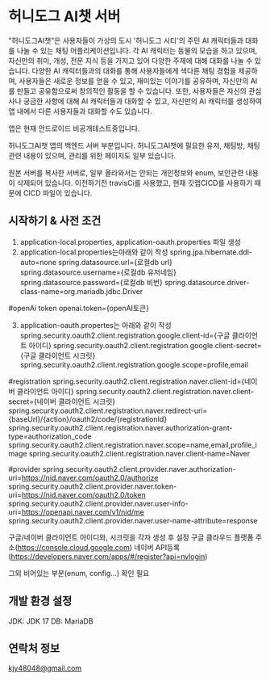 # 허니도그 AI챗 서버

"허니도그AI챗"은 사용자들이 가상의 도시 '허니도그 시티'의 주민 AI 캐릭터들과 대화를 나눌 수 있는 채팅 어플리케이션입니다. 
각 AI 캐릭터는 동물의 모습을 하고 있으며, 자신만의 취미, 개성, 전문 지식 등을 가지고 있어 다양한 주제에 대해 대화를 나눌 수 있습니다.
다양한 AI 캐릭터들과의 대화를 통해 사용자들에게 색다른 채팅 경험을 제공하며, 사용자들은 새로운 정보를 얻을 수 있고, 재미있는 이야기를 공유하며, 자신만의 AI를 만들고 공유함으로써 창의적인 활동을 할 수 있습니다. 
또한, 사용자들은 자신의 관심사나 궁금한 사항에 대해 AI 캐릭터들과 대화할 수 있고, 자신만의 AI 캐릭터를 생성하여 앱 내에서 다른 사용자들과 대화할 수도 있습니다. 

앱은 현재 안드로이드 비공개테스트중입니다.

허니도그AI챗 앱의 백엔드 서버 부분입니다.
허니도그AI챗에 필요한 유저, 채팅방, 채팅 관련 내용이 있으며, 관리를 위한 페이지도 일부 있습니다.

원본 서버를 복사한 서버로, 일부 올라와서는 안되는 개인정보와 enum, 보안관련 내용이 삭제되어 있습니다.
이전하기전 travisCi를 사용했고, 현재 깃랩CICD를 사용하기 때문에 CICD 파일이 있습니다.

## 시작하기 & 사전 조건

1. application-local.properties, application-oauth.properties 파일 생성
2. application-local.properties는아래와 같이 작성
spring.jpa.hibernate.ddl-auto=none
spring.datasource.url={로컬db url}
spring.datasource.username={로컬db 유저네임}
spring.datasource.password={로컬db 비번}
spring.datasource.driver-class-name=org.mariadb.jdbc.Driver

#openAi token
openai.token={openAI토큰}

3. application-oauth.propertes는 아래와 같이 작성
spring.security.oauth2.client.registration.google.client-id={구글 클라이언트 아이디}
spring.security.oauth2.client.registration.google.client-secret={구글 클라이언트 시크릿}
spring.security.oauth2.client.registration.google.scope=profile,email

#registration
spring.security.oauth2.client.registration.naver.client-id={네이버 클라이언트 아이디}
spring.security.oauth2.client.registration.naver.client-secret={네이버 클라이언트 시크릿}
spring.security.oauth2.client.registration.naver.redirect-uri={baseUrl}/{action}/oauth2/code/{registrationId}
spring.security.oauth2.client.registration.naver.authorization-grant-type=authorization_code
spring.security.oauth2.client.registration.naver.scope=name,email,profile_image
spring.security.oauth2.client.registration.naver.client-name=Naver

#provider
spring.security.oauth2.client.provider.naver.authorization-uri=https://nid.naver.com/oauth2.0/authorize
spring.security.oauth2.client.provider.naver.token-uri=https://nid.naver.com/oauth2.0/token
spring.security.oauth2.client.provider.naver.user-info-uri=https://openapi.naver.com/v1/nid/me
spring.security.oauth2.client.provider.naver.user-name-attribute=response

구글/네이버 클라이언트 아이디와, 시크릿을 각자 생성 후 설정
구글 클라우드 플랫폼 주소(https://console.cloud.google.com)
네이버 API등록(https://developers.naver.com/apps/#/register?api=nvlogin)

그외 비어있는 부분(enum, config...) 확인 필요

## 개발 환경 설정
JDK: JDK 17
DB: MariaDB

## 연락처 정보

kjy48048@gmail.com
